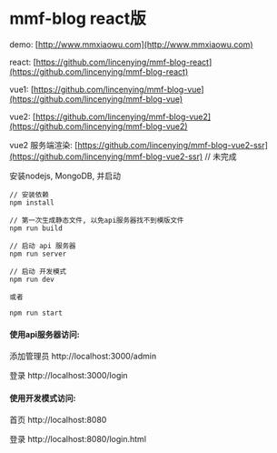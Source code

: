 # mmf-blog react版

demo: [http://www.mmxiaowu.com](http://www.mmxiaowu.com)

react: [https://github.com/lincenying/mmf-blog-react](https://github.com/lincenying/mmf-blog-react)

vue1: [https://github.com/lincenying/mmf-blog-vue](https://github.com/lincenying/mmf-blog-vue)

vue2: [https://github.com/lincenying/mmf-blog-vue2](https://github.com/lincenying/mmf-blog-vue2)

vue2 服务端渲染: [https://github.com/lincenying/mmf-blog-vue2-ssr](https://github.com/lincenying/mmf-blog-vue2-ssr) // 未完成

安装nodejs, MongoDB, 并启动
```
// 安装依赖
npm install

// 第一次生成静态文件, 以免api服务器找不到模版文件
npm run build

// 启动 api 服务器
npm run server

// 启动 开发模式
npm run dev

或者

npm run start
```
#### 使用api服务器访问:

添加管理员
http://localhost:3000/admin

登录
http://localhost:3000/login

#### 使用开发模式访问:
首页
http://localhost:8080

登录
http://localhost:8080/login.html
